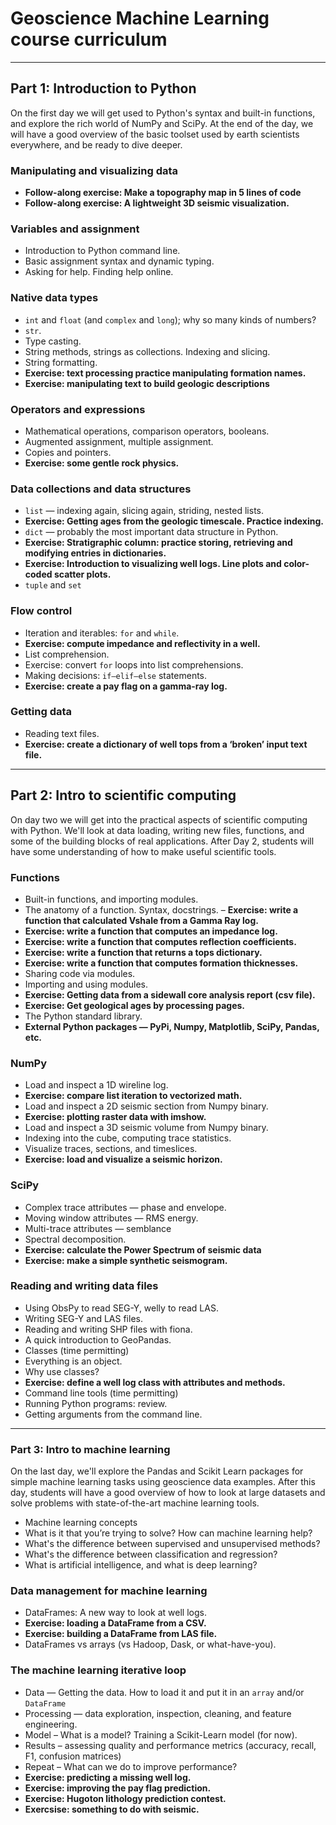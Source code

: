 # Geoscience Machine Learning course curriculum
***
## Part 1: Introduction to Python

On the first day we will get used to Python's syntax and built-in functions, and explore the rich world of NumPy and SciPy. At the end of the day, we will have a good overview of the basic toolset used by earth scientists everywhere, and be ready to dive deeper. 

### Manipulating and visualizing data 
- **Follow-along exercise: Make a topography map in 5 lines of code**
- **Follow-along exercise: A lightweight 3D seismic visualization.**

### Variables and assignment
- Introduction to Python command line.
- Basic assignment syntax and dynamic typing.
- Asking for help. Finding help online.

### Native data types
- `int` and `float` (and `complex` and `long`); why so many kinds of numbers?
- `str`.
- Type casting.
- String methods, strings as collections. Indexing and slicing.
- String formatting.
- **Exercise: text processing practice manipulating formation names.**
- **Exercise: manipulating text to build geologic descriptions**

### Operators and expressions

- Mathematical operations, comparison operators, booleans.
- Augmented assignment, multiple assignment.
- Copies and pointers.
- **Exercise: some gentle rock physics.**

### Data collections and data structures
- `list` — indexing again, slicing again, striding, nested lists.
- **Exercise: Getting ages from the geologic timescale. Practice indexing.**
- `dict` — probably the most important data structure in Python.
- **Exercise: Stratigraphic column: practice storing, retrieving and modifying entries in dictionaries.**
- **Exercise: Introduction to visualizing well logs. Line plots and color-coded scatter plots.**
- `tuple` and `set`


### Flow control
- Iteration and iterables: `for` and `while`.
- **Exercise: compute impedance and reflectivity in a well.** 
- List comprehension.
- Exercise: convert `for` loops into list comprehensions.
- Making decisions: `if–elif–else` statements.
- **Exercise: create a pay flag on a gamma-ray log.**

### Getting data
- Reading text files.
- **Exercise: create a dictionary of well tops from a ‘broken’ input text file.**

***
## Part 2: Intro to scientific computing
On day two we will get into the practical aspects of scientific computing with Python. We'll look at data loading, writing new files, functions, and some of the building blocks of real applications. After Day 2, students will have some understanding of how to make useful scientific tools.

### Functions
- Built-in functions, and importing modules.
- The anatomy of a function. Syntax, docstrings.
– **Exercise: write a function that calculated Vshale from a Gamma Ray log.**
- **Exercise: write a function that computes an impedance log.**
- **Exercise: write a function that computes reflection coefficients.**
- **Exercise: write a function that returns a tops dictionary.**
- **Exercise: write a function that computes formation thicknesses.**
- Sharing code via modules.
- Importing and using modules.
- **Exercise: Getting data from a sidewall core analysis report (csv file).**
- **Exercise: Get geological ages by processing pages.**
- The Python standard library.
- **External Python packages — PyPi, Numpy, Matplotlib, SciPy, Pandas, etc.**

### NumPy
- Load and inspect a 1D wireline log.
- **Exercise: compare list iteration to vectorized math.**
- Load and inspect a 2D seismic section from Numpy binary.
- **Exercise: plotting raster data with imshow.**
- Load and inspect a 3D seismic volume from Numpy binary.
- Indexing into the cube, computing trace statistics.
- Visualize traces, sections, and timeslices.
- **Exercise: load and visualize a seismic horizon.**

### SciPy
- Complex trace attributes — phase and envelope.
- Moving window attributes — RMS energy.
- Multi-trace attributes — semblance
- Spectral decomposition.
- **Exercise: calculate the Power Spectrum of seismic data**
- **Exercise: make a simple synthetic seismogram.**

### Reading and writing data files
- Using ObsPy to read SEG-Y, welly to read LAS.
- Writing SEG-Y and LAS files.
- Reading and writing SHP files with fiona.
- A quick introduction to GeoPandas.
- Classes (time permitting)
- Everything is an object.
- Why use classes?
- **Exercise: define a well log class with attributes and methods.**
- Command line tools (time permitting)
- Running Python programs: review.
- Getting arguments from the command line.

***
### Part 3: Intro to machine learning
On the last day, we'll explore the Pandas and Scikit Learn packages for simple machine learning tasks using geoscience data examples. After this day, students will have a good overview of how to look at large datasets and solve problems with state-of-the-art machine learning tools.
- Machine learning concepts
- What is it that you’re trying to solve? How can machine learning help?
- What's the difference between supervised and unsupervised methods?
- What's the difference between classification and regression?
- What is artificial intelligence, and what is deep learning?

### Data management for machine learning
- DataFrames: A new way to look at well logs.
- **Exercise: loading a DataFrame from a CSV.**
- **Exercise: building a DataFrame from LAS file.**
- DataFrames vs arrays (vs Hadoop, Dask, or what-have-you).

### The machine learning iterative loop
- Data — Getting the data. How to load it and put it in an `array` and/or `DataFrame`
- Processing — data exploration, inspection, cleaning, and feature engineering.
- Model – What is a model? Training a Scikit-Learn model (for now).
- Results – assessing quality and performance metrics (accuracy, recall, F1, confusion matrices)
- Repeat – What can we do to improve performance?
- **Exercise: predicting a missing well log.**
- **Exercise: improving the pay flag prediction.**
- **Exercise: Hugoton lithology prediction contest.**
- **Exercsise: something to do with seismic.**